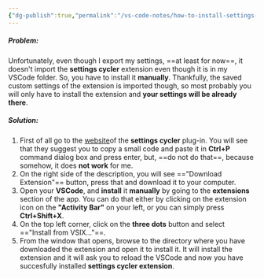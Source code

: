 ```yaml
---
{"dg-publish":true,"permalink":"/vs-code-notes/how-to-install-settings-cycler-extension/","noteIcon":""}
---
```


##### Problem:
Unfortunately, even though I export my settings, ==at least for now==, it doesn't import the **settings cycler** extension even though it is in my VSCode folder. So, you have to install it **manually**. Thankfully, the saved custom settings of the extension is imported though, so most probably you will only have to install the extension and **your settings will be already there**.

##### Solution:
1. First of all go to the [website](https://marketplace.visualstudio.com/items?itemName=hoovercj.vscode-settings-cycler)of the **settings cycler** plug-in. You will see that they suggest you to copy a small code and paste it in **Ctrl+P** command dialog box and press enter, but, ==do not do that==, because somehow, it does **not work** for me.
2. On the right side of the description, you will see =="Download Extension"== button, press that and download it to your computer.
3. Open your **VSCode**, and **install** it **manually** by going to the **extensions** section of the app. You can do that either by clicking on the extension icon on the **"Activity Bar"** on your left, or you can simply press **Ctrl+Shift+X**.
4. On the top left corner, click on the **three dots** button and select =="Install from VSIX..."==.
5. From the window that opens, browse to the directory where you have downloaded the extension and open it to install it. It will install the extension and it will ask you to reload the VSCode and now you have succesfully installed **settings cycler extension**.

